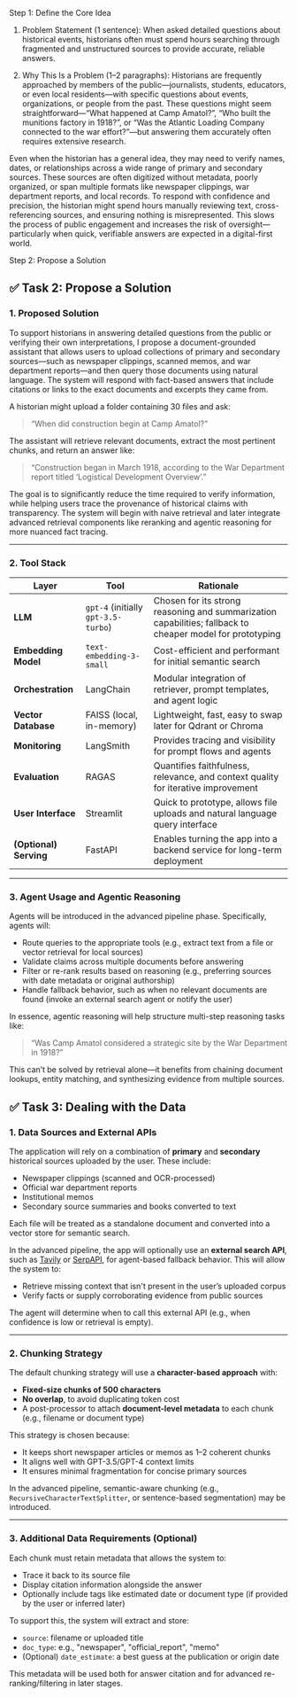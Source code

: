 Step 1: Define the Core Idea 
1. Problem Statement (1 sentence):
When asked detailed questions about historical events, historians often must spend hours searching through fragmented and unstructured sources to provide accurate, reliable answers.

2. Why This Is a Problem (1–2 paragraphs):
Historians are frequently approached by members of the public—journalists, students, educators, or even local residents—with specific questions about events, organizations, or people from the past. These questions might seem straightforward—“What happened at Camp Amatol?”, “Who built the munitions factory in 1918?”, or “Was the Atlantic Loading Company connected to the war effort?”—but answering them accurately often requires extensive research.

Even when the historian has a general idea, they may need to verify names, dates, or relationships across a wide range of primary and secondary sources. These sources are often digitized without metadata, poorly organized, or span multiple formats like newspaper clippings, war department reports, and local records. To respond with confidence and precision, the historian might spend hours manually reviewing text, cross-referencing sources, and ensuring nothing is misrepresented. This slows the process of public engagement and increases the risk of oversight—particularly when quick, verifiable answers are expected in a digital-first world.

Step 2: Propose a Solution
## ✅ Task 2: Propose a Solution

### 1. Proposed Solution

To support historians in answering detailed questions from the public or verifying their own interpretations, I propose a document-grounded assistant that allows users to upload collections of primary and secondary sources—such as newspaper clippings, scanned memos, and war department reports—and then query those documents using natural language. The system will respond with fact-based answers that include citations or links to the exact documents and excerpts they came from.

A historian might upload a folder containing 30 files and ask:

> “When did construction begin at Camp Amatol?”

The assistant will retrieve relevant documents, extract the most pertinent chunks, and return an answer like:

> “Construction began in March 1918, according to the War Department report titled ‘Logistical Development Overview’.”

The goal is to significantly reduce the time required to verify information, while helping users trace the provenance of historical claims with transparency. The system will begin with naive retrieval and later integrate advanced retrieval components like reranking and agentic reasoning for more nuanced fact tracing.

---

### 2. Tool Stack

| Layer               | Tool                    | Rationale                                                                 |
|---------------------|-------------------------|---------------------------------------------------------------------------|
| **LLM**             | `gpt-4` (initially `gpt-3.5-turbo`) | Chosen for its strong reasoning and summarization capabilities; fallback to cheaper model for prototyping |
| **Embedding Model** | `text-embedding-3-small`| Cost-efficient and performant for initial semantic search                |
| **Orchestration**   | LangChain               | Modular integration of retriever, prompt templates, and agent logic      |
| **Vector Database** | FAISS (local, in-memory)| Lightweight, fast, easy to swap later for Qdrant or Chroma               |
| **Monitoring**      | LangSmith               | Provides tracing and visibility for prompt flows and agents              |
| **Evaluation**      | RAGAS                   | Quantifies faithfulness, relevance, and context quality for iterative improvement |
| **User Interface**  | Streamlit               | Quick to prototype, allows file uploads and natural language query interface |
| **(Optional) Serving** | FastAPI              | Enables turning the app into a backend service for long-term deployment  |

---

### 3. Agent Usage and Agentic Reasoning

Agents will be introduced in the advanced pipeline phase. Specifically, agents will:

- Route queries to the appropriate tools (e.g., extract text from a file or vector retrieval for local sources)
- Validate claims across multiple documents before answering
- Filter or re-rank results based on reasoning (e.g., preferring sources with date metadata or original authorship)
- Handle fallback behavior, such as when no relevant documents are found (invoke an external search agent or notify the user)

In essence, agentic reasoning will help structure multi-step reasoning tasks like:

> “Was Camp Amatol considered a strategic site by the War Department in 1918?”

This can’t be solved by retrieval alone—it benefits from chaining document lookups, entity matching, and synthesizing evidence from multiple sources.

## ✅ Task 3: Dealing with the Data

### 1. Data Sources and External APIs

The application will rely on a combination of **primary** and **secondary** historical sources uploaded by the user. These include:
- Newspaper clippings (scanned and OCR-processed)
- Official war department reports
- Institutional memos
- Secondary source summaries and books converted to text

Each file will be treated as a standalone document and converted into a vector store for semantic search.

In the advanced pipeline, the app will optionally use an **external search API**, such as [Tavily](https://tavily.com/) or [SerpAPI](https://serpapi.com/), for agent-based fallback behavior. This will allow the system to:
- Retrieve missing context that isn't present in the user’s uploaded corpus
- Verify facts or supply corroborating evidence from public sources

The agent will determine when to call this external API (e.g., when confidence is low or retrieval is empty).

---

### 2. Chunking Strategy

The default chunking strategy will use a **character-based approach** with:
- **Fixed-size chunks of 500 characters**
- **No overlap**, to avoid duplicating token cost
- A post-processor to attach **document-level metadata** to each chunk (e.g., filename or document type)

This strategy is chosen because:
- It keeps short newspaper articles or memos as 1–2 coherent chunks
- It aligns well with GPT-3.5/GPT-4 context limits
- It ensures minimal fragmentation for concise primary sources

In the advanced pipeline, semantic-aware chunking (e.g., `RecursiveCharacterTextSplitter`, or sentence-based segmentation) may be introduced.

---

### 3. Additional Data Requirements (Optional)

Each chunk must retain metadata that allows the system to:
- Trace it back to its source file
- Display citation information alongside the answer
- Optionally include tags like estimated date or document type (if provided by the user or inferred later)

To support this, the system will extract and store:
- `source`: filename or uploaded title
- `doc_type`: e.g., "newspaper", "official_report", "memo"
- (Optional) `date_estimate`: a best guess at the publication or origin date

This metadata will be used both for answer citation and for advanced re-ranking/filtering in later stages.
